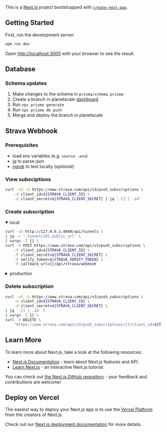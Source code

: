This is a [Next.js](https://nextjs.org/) project bootstrapped with [`create-next-app`](https://github.com/vercel/next.js/tree/canary/packages/create-next-app).

## Getting Started

First, run the development server:

```bash
npm run dev
```

Open [http://localhost:3000](http://localhost:3000) with your browser to see the result.

## Database

### Schema updates

1. Make changes to the schema in `prisma/schema.prisma`
2. Create a branch in planetscale [dashboard](https://app.planetscale.com/lebeau-thomas/100-cims)
3. Run `npx prisma generate`
4. Run `npx prisma db push`
5. Merge and deploy the branch in planetscale

## Strava Webhook

### Prerequisites

- load env variables (e.g. `source .env`)
- [jq](https://stedolan.github.io/jq/download/) to parse json
- [ngrok](https://ngrok.com/download) to test locally (_optional_)

### View subsciptions

```bash
curl -sS -G https://www.strava.com/api/v3/push_subscriptions \
    -d client_id=${STRAVA_CLIENT_ID} \
    -d client_secret=${STRAVA_CLIENT_SECRET} | jq '.[] | .id'
```

### Create subscription

<details open>
<summary>local</summary>

```bash
curl -sS http://127.0.0.1:4040/api/tunnels \
| jq -r '.tunnels[0].public_url' \
| xargs -I {} \
curl -X POST https://www.strava.com/api/v3/push_subscriptions \
    -F client_id=${STRAVA_CLIENT_ID} \
    -F client_secret=${STRAVA_CLIENT_SECRET} \
    -F verify_token=${STRAVA_VERIFY_TOKEN} \
    -F callback_url={}/api/strava/webhook
```

</details>

<details>
<summary>production</summary>

```bash
curl -X POST https://www.strava.com/api/v3/push_subscriptions \
    -F client_id=${STRAVA_CLIENT_ID} \
    -F client_secret=${STRAVA_CLIENT_SECRET} \
    -F verify_token=${STRAVA_VERIFY_TOKEN} \
    -F callback_url=https://100cims.vercel.app/api/strava/webhook
```

</details>

### Delete subscription

```bash
curl -sS -G https://www.strava.com/api/v3/push_subscriptions \
    -d client_id=${STRAVA_CLIENT_ID} \
    -d client_secret=${STRAVA_CLIENT_SECRET} \
| jq '.[] | .id' \
| xargs -I {} \
curl -X DELETE \
    "https://www.strava.com/api/v3/push_subscriptions/{}?client_id=${STRAVA_CLIENT_ID}&client_secret=${STRAVA_CLIENT_SECRET}"
```

## Learn More

To learn more about Next.js, take a look at the following resources:

- [Next.js Documentation](https://nextjs.org/docs) - learn about Next.js features and API.
- [Learn Next.js](https://nextjs.org/learn) - an interactive Next.js tutorial.

You can check out [the Next.js GitHub repository](https://github.com/vercel/next.js/) - your feedback and contributions are welcome!

## Deploy on Vercel

The easiest way to deploy your Next.js app is to use the [Vercel Platform](https://vercel.com/new?utm_medium=default-template&filter=next.js&utm_source=create-next-app&utm_campaign=create-next-app-readme) from the creators of Next.js.

Check out our [Next.js deployment documentation](https://nextjs.org/docs/deployment) for more details.
